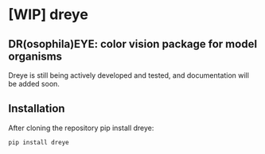 # [WIP] dreye

## DR(osophila)EYE: color vision package for model organisms

Dreye is still being actively developed and tested, and documentation will be added soon.

## Installation

After cloning the repository pip install dreye:
```
pip install dreye
```
